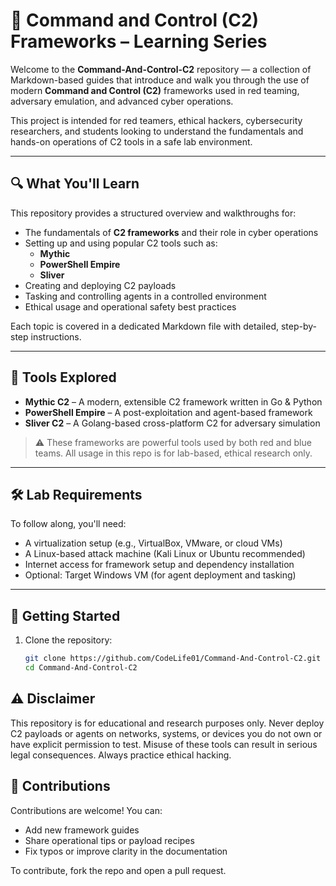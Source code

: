 # 🎯 Command and Control (C2) Frameworks – Learning Series

Welcome to the **Command-And-Control-C2** repository — a collection of Markdown-based guides that introduce and walk you through the use of modern **Command and Control (C2)** frameworks used in red teaming, adversary emulation, and advanced cyber operations.

This project is intended for red teamers, ethical hackers, cybersecurity researchers, and students looking to understand the fundamentals and hands-on operations of C2 tools in a safe lab environment.

---

## 🔍 What You'll Learn

This repository provides a structured overview and walkthroughs for:

- The fundamentals of **C2 frameworks** and their role in cyber operations
- Setting up and using popular C2 tools such as:
  - **Mythic**
  - **PowerShell Empire**
  - **Sliver**
- Creating and deploying C2 payloads
- Tasking and controlling agents in a controlled environment
- Ethical usage and operational safety best practices

Each topic is covered in a dedicated Markdown file with detailed, step-by-step instructions.

---

## 🧰 Tools Explored

- **Mythic C2** – A modern, extensible C2 framework written in Go & Python
- **PowerShell Empire** – A post-exploitation and agent-based framework
- **Sliver C2** – A Golang-based cross-platform C2 for adversary simulation

> ⚠️ These frameworks are powerful tools used by both red and blue teams. All usage in this repo is for lab-based, ethical research only.

---

## 🛠 Lab Requirements

To follow along, you'll need:

- A virtualization setup (e.g., VirtualBox, VMware, or cloud VMs)
- A Linux-based attack machine (Kali Linux or Ubuntu recommended)
- Internet access for framework setup and dependency installation
- Optional: Target Windows VM (for agent deployment and tasking)

---

## 🚀 Getting Started

1. Clone the repository:
   ```bash
   git clone https://github.com/CodeLife01/Command-And-Control-C2.git
   cd Command-And-Control-C2


## ⚠️ Disclaimer

This repository is for educational and research purposes only.
Never deploy C2 payloads or agents on networks, systems, or devices you do not own or have explicit permission to test.
Misuse of these tools can result in serious legal consequences. Always practice ethical hacking.

## 🤝 Contributions

Contributions are welcome!
You can:
 - Add new framework guides
 - Share operational tips or payload recipes
 - Fix typos or improve clarity in the documentation

To contribute, fork the repo and open a pull request.